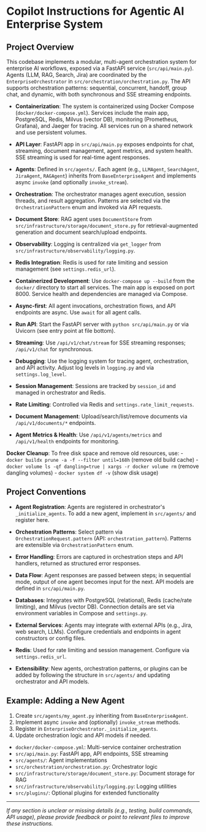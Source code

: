 # Copilot Instructions for Agentic AI Enterprise System

## Project Overview
This codebase implements a modular, multi-agent orchestration system for enterprise AI workflows, exposed via a FastAPI service (`src/api/main.py`). Agents (LLM, RAG, Search, Jira) are coordinated by the `EnterpriseOrchestrator` in `src/orchestration/orchestration.py`. The API supports orchestration patterns: sequential, concurrent, handoff, group chat, and dynamic, with both synchronous and SSE streaming endpoints.

- **Containerization**: The system is containerized using Docker Compose (`docker/docker-compose.yml`). Services include the main app, PostgreSQL, Redis, Milvus (vector DB), monitoring (Prometheus, Grafana), and Jaeger for tracing. All services run on a shared network and use persistent volumes.
- **API Layer**: FastAPI app in `src/api/main.py` exposes endpoints for chat, streaming, document management, agent metrics, and system health. SSE streaming is used for real-time agent responses.
- **Agents**: Defined in `src/agents/`. Each agent (e.g., `LLMAgent`, `SearchAgent`, `JiraAgent`, `RAGAgent`) inherits from `BaseEnterpriseAgent` and implements async `invoke` (and optionally `invoke_stream`).
- **Orchestration**: The orchestrator manages agent execution, session threads, and result aggregation. Patterns are selected via the `OrchestrationPattern` enum and invoked via API requests.
- **Document Store**: RAG agent uses `DocumentStore` from `src/infrastructure/storage/document_store.py` for retrieval-augmented generation and document search/upload endpoints.
- **Observability**: Logging is centralized via `get_logger` from `src/infrastructure/observability/logging.py`.
- **Redis Integration**: Redis is used for rate limiting and session management (see `settings.redis_url`).

- **Containerized Development**: Use `docker-compose up --build` from the `docker/` directory to start all services. The main app is exposed on port 8000. Service health and dependencies are managed via Compose.
- **Async-first**: All agent invocations, orchestration flows, and API endpoints are async. Use `await` for all agent calls.
- **Run API**: Start the FastAPI server with `python src/api/main.py` or via Uvicorn (see entry point at file bottom).
- **Streaming**: Use `/api/v1/chat/stream` for SSE streaming responses; `/api/v1/chat` for synchronous.
- **Debugging**: Use the logging system for tracing agent, orchestration, and API activity. Adjust log levels in `logging.py` and via `settings.log_level`.
- **Session Management**: Sessions are tracked by `session_id` and managed in orchestrator and Redis.
- **Rate Limiting**: Controlled via Redis and `settings.rate_limit_requests`.
- **Document Management**: Upload/search/list/remove documents via `/api/v1/documents/*` endpoints.
- **Agent Metrics & Health**: Use `/api/v1/agents/metrics` and `/api/v1/health` endpoints for monitoring.

**Docker Cleanup**: To free disk space and remove old resources, use:
	- `docker buildx prune -a -f --filter until=168h` (remove old build cache)
	- `docker volume ls -qf dangling=true | xargs -r docker volume rm` (remove dangling volumes)
	- `docker system df -v` (show disk usage)

## Project Conventions
- **Agent Registration**: Agents are registered in orchestrator's `_initialize_agents`. To add a new agent, implement in `src/agents/` and register here.
- **Orchestration Patterns**: Select pattern via `OrchestrationRequest.pattern` (API: `orchestration_pattern`). Patterns are extensible via `OrchestrationPattern` enum.
- **Error Handling**: Errors are captured in orchestration steps and API handlers, returned as structured error responses.
- **Data Flow**: Agent responses are passed between steps; in sequential mode, output of one agent becomes input for the next. API models are defined in `src/api/main.py`.

- **Databases**: Integrates with PostgreSQL (relational), Redis (cache/rate limiting), and Milvus (vector DB). Connection details are set via environment variables in Compose and `settings.py`.
- **External Services**: Agents may integrate with external APIs (e.g., Jira, web search, LLMs). Configure credentials and endpoints in agent constructors or config files.
- **Redis**: Used for rate limiting and session management. Configure via `settings.redis_url`.
- **Extensibility**: New agents, orchestration patterns, or plugins can be added by following the structure in `src/agents/` and updating orchestrator and API models.

## Example: Adding a New Agent
1. Create `src/agents/my_agent.py` inheriting from `BaseEnterpriseAgent`.
2. Implement async `invoke` and (optionally) `invoke_stream` methods.
3. Register in `EnterpriseOrchestrator._initialize_agents`.
4. Update orchestration logic and API models if needed.

- `docker/docker-compose.yml`: Multi-service container orchestration
- `src/api/main.py`: FastAPI app, API endpoints, SSE streaming
- `src/agents/`: Agent implementations
- `src/orchestration/orchestration.py`: Orchestrator logic
- `src/infrastructure/storage/document_store.py`: Document storage for RAG
- `src/infrastructure/observability/logging.py`: Logging utilities
- `src/plugins/`: Optional plugins for extended functionality

---
_If any section is unclear or missing details (e.g., testing, build commands, API usage), please provide feedback or point to relevant files to improve these instructions._
